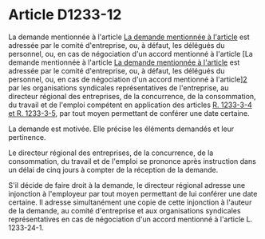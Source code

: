 # Article D1233-12

La demande mentionnée à l'article [La demande mentionnée à l'article][1] est adressée par le comité d'entreprise, ou, à défaut, les délégués du personnel, ou, en cas de négociation d'un accord mentionné à l'article [La demande mentionnée à l'article [La demande mentionnée à l'article][1] est adressée par le comité d'entreprise, ou, à défaut, les délégués du personnel, ou, en cas de négociation d'un accord mentionné à l'article][2] par les organisations syndicales représentatives de l'entreprise, au directeur régional des entreprises, de la concurrence, de la consommation, du travail et de l'emploi compétent en application des articles [R. 1233-3-4 et R. 1233-3-5][3], par tout moyen permettant de conférer une date certaine. 

La demande est motivée. Elle précise les éléments demandés et leur pertinence. 

Le directeur régional des entreprises, de la concurrence, de la consommation, du travail et de l'emploi se prononce après instruction dans un délai de cinq jours à compter de la réception de la demande. 

S'il décide de faire droit à la demande, le directeur régional adresse une injonction à l'employeur par tout moyen permettant de lui conférer une date certaine. Il adresse simultanément une copie de cette injonction à l'auteur de la demande, au comité d'entreprise et aux organisations syndicales représentatives en cas de négociation d'un accord mentionné à l'article L. 1233-24-1.

 [1]: /affichCodeArticle.do?cidTexte=LEGITEXT000006072050&idArticle=LEGIARTI000027558900&dateTexte=&categorieLien=cid
 [2]: /affichCodeArticle.do?cidTexte=LEGITEXT000006072050&idArticle=LEGIARTI000027551433&dateTexte=&categorieLien=cid
 [3]: /affichCodeArticle.do?cidTexte=LEGITEXT000006072050&idArticle=LEGIARTI000027630888&dateTexte=&categorieLien=cid